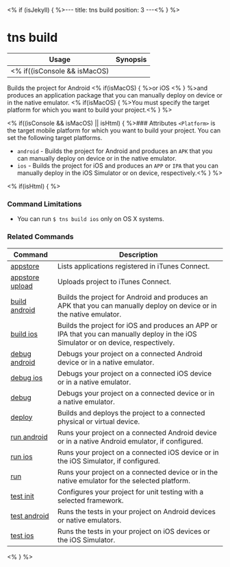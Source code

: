 <% if (isJekyll) { %>---
title: tns build
position: 3
---<% } %>
# tns build


Usage | Synopsis
---|---
<% if((isConsole && isMacOS) || isHtml) { %>General | `$ tns build <Platform>`<% } %><% if(isConsole && (isLinux || isWindows)) { %>General | `$ tns build android`<% } %>

Builds the project for Android <% if(isMacOS) { %>or iOS <% } %>and produces an application package that you can manually deploy on device or in the native emulator. <% if(isMacOS) { %>You must specify the target platform for which you want to build your project.<% } %>

<% if((isConsole && isMacOS) || isHtml) { %>### Attributes
`<Platform>` is the target mobile platform for which you want to build your project. You can set the following target platforms.
* `android` - Builds the project for Android and produces an `APK` that you can manually deploy on device or in the native emulator.
* `ios` - Builds the project for iOS and produces an `APP` or `IPA` that you can manually deploy in the iOS Simulator or on device, respectively.<% } %>

<% if(isHtml) { %>
### Command Limitations

* You can run `$ tns build ios` only on OS X systems.

### Related Commands

Command | Description
----------|----------
[appstore](../../publishing/appstore.html) | Lists applications registered in iTunes Connect.
[appstore upload](../../publishing/appstore-upload.html) | Uploads project to iTunes Connect.
[build android](build-android.html) | Builds the project for Android and produces an APK that you can manually deploy on device or in the native emulator.
[build ios](build-ios.html) | Builds the project for iOS and produces an APP or IPA that you can manually deploy in the iOS Simulator or on device, respectively.
[debug android](debug-android.html) | Debugs your project on a connected Android device or in a native emulator.
[debug ios](debug-ios.html) | Debugs your project on a connected iOS device or in a native emulator.
[debug](debug.html) | Debugs your project on a connected device or in a native emulator.
[deploy](deploy.html) | Builds and deploys the project to a connected physical or virtual device.
[run android](run-android.html) | Runs your project on a connected Android device or in a native Android emulator, if configured.
[run ios](run-ios.html) | Runs your project on a connected iOS device or in the iOS Simulator, if configured.
[run](run.html) | Runs your project on a connected device or in the native emulator for the selected platform.
[test init](test-init.html) | Configures your project for unit testing with a selected framework.
[test android](test-android.html) | Runs the tests in your project on Android devices or native emulators.
[test ios](test-ios.html) | Runs the tests in your project on iOS devices or the iOS Simulator.
<% } %>